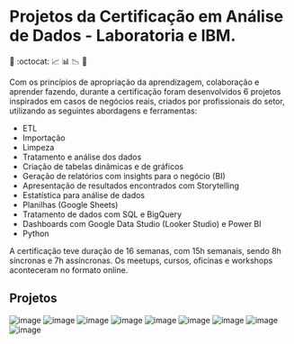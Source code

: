# Projetos da Certificação em Análise de Dados - Laboratoria e IBM. 
 
:yellow_heart: :octocat: :chart_with_upwards_trend:    :bar_chart:    :chart_with_downwards_trend:  :blue_heart:


Com os princípios de apropriação da aprendizagem, colaboração e aprender fazendo, durante a certificação foram desenvolvidos 6 projetos inspirados em casos de negócios reais, criados por profissionais do setor, utilizando as seguintes abordagens e ferramentas: 

* ETL
* Importação
* Limpeza
* Tratamento e análise dos dados
* Criação de tabelas dinâmicas e de gráficos
* Geração de relatórios com insights para o negócio (BI)
* Apresentação de resultados encontrados com Storytelling
* Estatística para análise de dados
* Planilhas (Google Sheets)
* Tratamento de dados com SQL e BigQuery
* Dashboards com Google Data Studio (Looker Studio) e Power BI
* Python


A certificação teve duração de 16 semanas, com 15h semanais, sendo 8h síncronas e 7h assíncronas. Os meetups, cursos, oficinas e workshops aconteceram no formato online.

## Projetos

![image](https://img.shields.io/badge/<Laboratoria>-FFFC00?style=for-the-badge&logo=<Laboratoria>&logoColor=white)
![image](https://img.shields.io/badge/IBM-blue?style=for-the-badge&logo=IBM&logoColor=black)
![image](https://user-images.githubusercontent.com/65137294/229145348-4d0d7bde-4fd3-414e-bd5c-1dbba1f3e64a.png)
![image](https://user-images.githubusercontent.com/65137294/229143893-fc750dd7-2afe-47df-8f07-a5b136f90d9f.png)
![image](https://img.shields.io/badge/Google%20Sheets-34A853?style=for-the-badge&logo=google-sheets&logoColor=white)
![image](https://img.shields.io/badge/Microsoft_PowerPoint-B7472A?style=for-the-badge&logo=microsoft-powerpoint&logoColor=white)
![image](https://img.shields.io/badge/Kaggle-20BEFF?style=for-the-badge&logo=Kaggle&logoColor=white)
![image](https://user-images.githubusercontent.com/65137294/229143478-bba00c4f-3265-47fb-b1fa-f162a524ada2.png)
![image](https://img.shields.io/badge/Storytelling-CCFF00?style=for-the-badge&logo=<Laboratoria>&logoColor=white)





